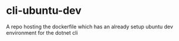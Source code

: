 # cli-ubuntu-dev
A repo hosting the dockerfile which has an already setup ubuntu dev environment for the dotnet cli
